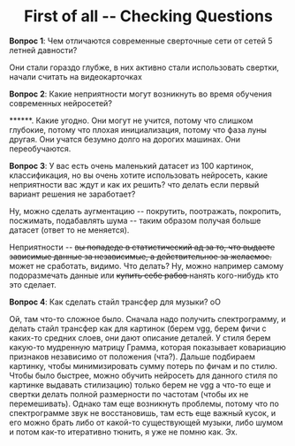 <h1 align="center">First of all -- Checking Questions</h1> 

**Вопрос 1**: Чем отличаются современные сверточные сети от сетей 5 летней давности?

Они стали гораздо глубже, в них активно стали использовать свертки, начали считать на видеокарточках

**Вопрос 2**: Какие неприятности могут возникнуть во время обучения современных нейросетей?

\*\*\*\*\*\*. Какие угодно. Они могут не учится, потому что слишком глубокие, потому что плохая инициализация, потому что фаза луны другая. Они учатся безумно долго на дорогих машинах. Они переобучаются.


**Вопрос 3**: У вас есть очень маленький датасет из 100 картинок, классификация, но вы очень хотите использовать нейросеть, какие неприятности вас ждут и как их решить? что делать если первый вариант  решения не заработает?

Ну, можно сделать аугментацию -- покрутить, поотражать, покропить, посжимать, подабавлять шума -- таким образом получая больше датасет (ответ то не меняется). 

Неприятности -- <s> вы попадеде в статистический ад за то, что выдаете зависимые данные за независимые, а действительное за желаемое. </s> может не сработать, видимо. Что делать? Ну, можно например самому подоразмечать данные или <s> купить себе рабов </s> нанять кого-нибудь кто это сделает.

**Вопрос 4**: Как сделать стайл трансфер для музыки? oO

Ой, там что-то сложное было. Сначала надо получить спектрограмму, и делать стайл трансфер как для картинок (берем vgg, берем фичи с каких-то средних слоев, они дают описание деталей. У стиля берем какую-то мудренную матрицу Грамма, которая показывает ковариацию признаков независимо от положения (чта?). Дальше подбираем картинку, чтобы минимизировать сумму потерь по фичам и по стилю. Чтобы было быстрее, можно обучить нейросеть для данного стиля по картинке выдавать стилизацию) только берем не vgg а что-то еще и свертки делать полной размерности по частотам (чтобы их не перемешивать). Однако там еще возникнуть проблемы, потому что по спектрограмме звук не восстановишь, там есть еще важный кусок, и его можно брать либо от какой-то существующей музыки, либо шумом и потом как-то итеративно тюнить, я уже не помню как. Эх.


